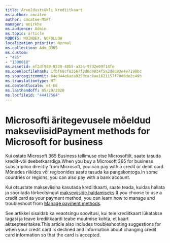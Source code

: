 ```yaml
---
title: Arveldustsükli krediitkaart
ms.author: cmcatee
author: cmcatee-MSFT
manager: mnirkhe
ms.audience: Admin
ms.topic: article
ROBOTS: NOINDEX, NOFOLLOW
localization_priority: Normal
ms.collection: Adm_O365
ms.custom:
- "485"
- "1500018"
ms.assetid: ef2df989-8539-48b5-a324-97d2e09f14fe
ms.openlocfilehash: 1fbf68cf83567f2d6d9024f5a2d8d83e4e7198bc
ms.sourcegitcommit: 64ed44e6ada9250cac8ae1621157f78d0de2c49b
ms.translationtype: MT
ms.contentlocale: et-EE
ms.lasthandoff: 05/29/2020
ms.locfileid: "44417564"
---
```

# <a name="payment-methods-for-microsoft-for-business"></a><span data-ttu-id="09940-102">Microsofti äritegevusele mõeldud makseviisid</span><span class="sxs-lookup"><span data-stu-id="09940-102">Payment methods for Microsoft for business</span></span>

<span data-ttu-id="09940-103">Kui ostate Microsoft 365 Business tellimuse otse Microsoftilt, saate tasuda krediit-või deebetkaardiga.</span><span class="sxs-lookup"><span data-stu-id="09940-103">When you buy a Microsoft 365 for business subscription directly from Microsoft, you can pay with a credit or debit card.</span></span> <span data-ttu-id="09940-104">Mõnedes riikides või regioonides saate tasuda ka pangakontoga.</span><span class="sxs-lookup"><span data-stu-id="09940-104">In some countries or regions, you can also pay with a bank account.</span></span>
  
<span data-ttu-id="09940-105">Kui otsustate makseviisina kasutada krediitkaarti, saate teada, kuidas hallata ja sooritada tõrkeotsingut [makseviiside haldamiseks](https://docs.microsoft.com/microsoft-365/commerce/billing-and-payments/manage-payment-methods).</span><span class="sxs-lookup"><span data-stu-id="09940-105">If you choose to use a credit card as your payment method, you can learn how to manage and troubleshoot from [Manage payment methods](https://docs.microsoft.com/microsoft-365/commerce/billing-and-payments/manage-payment-methods).</span></span>
  
<span data-ttu-id="09940-106">See artikkel sisaldab ka veaotsingu soovitusi, kui teie krediitkaart lükatakse tagasi ja teave krediitkaardi teabe muutmise kohta, et kaart aktsepteeritakse.</span><span class="sxs-lookup"><span data-stu-id="09940-106">This article also includes troubleshooting suggestions for when your credit card is declined and information about changing credit card information so that the card is accepted.</span></span>